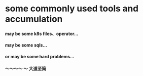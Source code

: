 # some commonly used tools and accumulation

#### may be some k8s files、operator...

#### may be some sqls...

#### or may be some hard problems...


#### ～～～～  ～ 大道至简